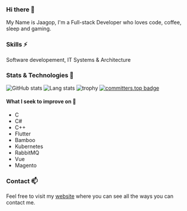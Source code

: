 ### Hi there 👋
My Name is Jaagop, I'm a Full-stack Developer who loves code, coffee, sleep and gaming.

### Skills ⚡
Software developement, IT Systems & Architecture

### Stats & Technologies 🔭
![GitHub stats][github-stats]
![Lang stats][lang-stats-api]
![trophy][trophy-api]
[![committers.top badge](https://user-badge.committers.top/estonia_private/JJaks.svg)](https://user-badge.committers.top/estonia_private/JJaks)

[profile-link]: https://github.com/JJaks
[github-stats]: https://github-readme-stats.vercel.app/api?username=jjaks&show_icons=true&count_private=true&include_all_commits=true&hide_border=true&theme=dark&bg_color=00000000&hide=stars
[lang-stats-api]: https://github-readme-stats.vercel.app/api/top-langs/?username=jjaks&layout=compact&langs_count=8&hide_border=true&theme=dark&bg_color=00000000
[trophy-api]: https://github-profile-trophy.vercel.app/?username=jjaks&theme=gruvbox&no-bg=true&column=8&no-frame=true&row=3

#### What I seek to improve on 🤔
* C
* C#
* C++
* Flutter
* Bamboo
* Kubernetes
* RabbitMQ
* Vue
* Magento


### Contact 📫
Feel free to visit my [website](https://jaagop.eu/) where you can see all the ways you can contact me.

<!--
**JJaks/JJaks** is a ✨ _special_ ✨ repository because its `README.md` (this file) appears on your GitHub profile.

Here are some ideas to get you started:

- 🔭 I’m currently working on ...
- 🌱 I’m currently learning ...
- 👯 I’m looking to collaborate on ...
- 🤔 I’m looking for help with ...
- 💬 Ask me about ...
- 📫 How to reach me: ...
- 😄 Pronouns: ...
- ⚡ Fun fact: ...
-->

